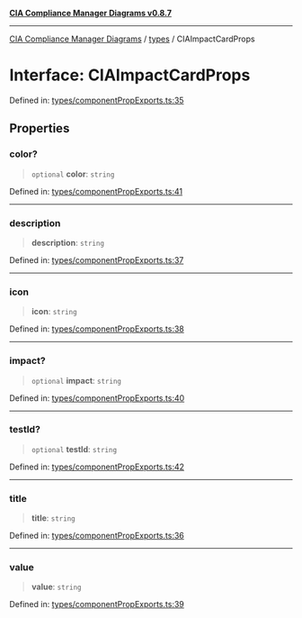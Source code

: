 [**CIA Compliance Manager Diagrams v0.8.7**](../../README.md)

***

[CIA Compliance Manager Diagrams](../../modules.md) / [types](../README.md) / CIAImpactCardProps

# Interface: CIAImpactCardProps

Defined in: [types/componentPropExports.ts:35](https://github.com/Hack23/cia-compliance-manager/blob/c1b03266cad85c2f58531e3fd0aea147fa649ae0/src/types/componentPropExports.ts#L35)

## Properties

### color?

> `optional` **color**: `string`

Defined in: [types/componentPropExports.ts:41](https://github.com/Hack23/cia-compliance-manager/blob/c1b03266cad85c2f58531e3fd0aea147fa649ae0/src/types/componentPropExports.ts#L41)

***

### description

> **description**: `string`

Defined in: [types/componentPropExports.ts:37](https://github.com/Hack23/cia-compliance-manager/blob/c1b03266cad85c2f58531e3fd0aea147fa649ae0/src/types/componentPropExports.ts#L37)

***

### icon

> **icon**: `string`

Defined in: [types/componentPropExports.ts:38](https://github.com/Hack23/cia-compliance-manager/blob/c1b03266cad85c2f58531e3fd0aea147fa649ae0/src/types/componentPropExports.ts#L38)

***

### impact?

> `optional` **impact**: `string`

Defined in: [types/componentPropExports.ts:40](https://github.com/Hack23/cia-compliance-manager/blob/c1b03266cad85c2f58531e3fd0aea147fa649ae0/src/types/componentPropExports.ts#L40)

***

### testId?

> `optional` **testId**: `string`

Defined in: [types/componentPropExports.ts:42](https://github.com/Hack23/cia-compliance-manager/blob/c1b03266cad85c2f58531e3fd0aea147fa649ae0/src/types/componentPropExports.ts#L42)

***

### title

> **title**: `string`

Defined in: [types/componentPropExports.ts:36](https://github.com/Hack23/cia-compliance-manager/blob/c1b03266cad85c2f58531e3fd0aea147fa649ae0/src/types/componentPropExports.ts#L36)

***

### value

> **value**: `string`

Defined in: [types/componentPropExports.ts:39](https://github.com/Hack23/cia-compliance-manager/blob/c1b03266cad85c2f58531e3fd0aea147fa649ae0/src/types/componentPropExports.ts#L39)
